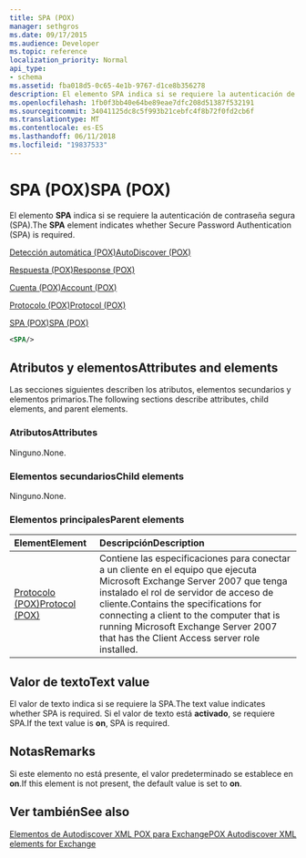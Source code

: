 ```yaml
---
title: SPA (POX)
manager: sethgros
ms.date: 09/17/2015
ms.audience: Developer
ms.topic: reference
localization_priority: Normal
api_type:
- schema
ms.assetid: fba018d5-0c65-4e1b-9767-d1ce8b356278
description: El elemento SPA indica si se requiere la autenticación de contraseña segura (SPA).
ms.openlocfilehash: 1fb0f3bb40e64be89eae7dfc208d51387f532191
ms.sourcegitcommit: 34041125dc8c5f993b21cebfc4f8b72f0fd2cb6f
ms.translationtype: MT
ms.contentlocale: es-ES
ms.lasthandoff: 06/11/2018
ms.locfileid: "19837533"
---
```

# <a name="spa-pox"></a><span data-ttu-id="0ce6b-103">SPA (POX)</span><span class="sxs-lookup"><span data-stu-id="0ce6b-103">SPA (POX)</span></span>

<span data-ttu-id="0ce6b-104">El elemento **SPA** indica si se requiere la autenticación de contraseña segura (SPA).</span><span class="sxs-lookup"><span data-stu-id="0ce6b-104">The **SPA** element indicates whether Secure Password Authentication (SPA) is required.</span></span> 
  
[<span data-ttu-id="0ce6b-105">Detección automática (POX)</span><span class="sxs-lookup"><span data-stu-id="0ce6b-105">AutoDiscover (POX)</span></span>](autodiscover-pox.md)
  
[<span data-ttu-id="0ce6b-106">Respuesta (POX)</span><span class="sxs-lookup"><span data-stu-id="0ce6b-106">Response (POX)</span></span>](response-pox.md)
  
[<span data-ttu-id="0ce6b-107">Cuenta (POX)</span><span class="sxs-lookup"><span data-stu-id="0ce6b-107">Account (POX)</span></span>](account-pox.md)
  
[<span data-ttu-id="0ce6b-108">Protocolo (POX)</span><span class="sxs-lookup"><span data-stu-id="0ce6b-108">Protocol (POX)</span></span>](protocol-pox.md)
  
[<span data-ttu-id="0ce6b-109">SPA (POX)</span><span class="sxs-lookup"><span data-stu-id="0ce6b-109">SPA (POX)</span></span>](spa-pox.md)
  
```xml
<SPA/>
```

## <a name="attributes-and-elements"></a><span data-ttu-id="0ce6b-110">Atributos y elementos</span><span class="sxs-lookup"><span data-stu-id="0ce6b-110">Attributes and elements</span></span>

<span data-ttu-id="0ce6b-111">Las secciones siguientes describen los atributos, elementos secundarios y elementos primarios.</span><span class="sxs-lookup"><span data-stu-id="0ce6b-111">The following sections describe attributes, child elements, and parent elements.</span></span>
  
### <a name="attributes"></a><span data-ttu-id="0ce6b-112">Atributos</span><span class="sxs-lookup"><span data-stu-id="0ce6b-112">Attributes</span></span>

<span data-ttu-id="0ce6b-113">Ninguno.</span><span class="sxs-lookup"><span data-stu-id="0ce6b-113">None.</span></span>
  
### <a name="child-elements"></a><span data-ttu-id="0ce6b-114">Elementos secundarios</span><span class="sxs-lookup"><span data-stu-id="0ce6b-114">Child elements</span></span>

<span data-ttu-id="0ce6b-115">Ninguno.</span><span class="sxs-lookup"><span data-stu-id="0ce6b-115">None.</span></span>
  
### <a name="parent-elements"></a><span data-ttu-id="0ce6b-116">Elementos principales</span><span class="sxs-lookup"><span data-stu-id="0ce6b-116">Parent elements</span></span>

|<span data-ttu-id="0ce6b-117">**Element**</span><span class="sxs-lookup"><span data-stu-id="0ce6b-117">**Element**</span></span>|<span data-ttu-id="0ce6b-118">**Descripción**</span><span class="sxs-lookup"><span data-stu-id="0ce6b-118">**Description**</span></span>|
|:-----|:-----|
|[<span data-ttu-id="0ce6b-119">Protocolo (POX)</span><span class="sxs-lookup"><span data-stu-id="0ce6b-119">Protocol (POX)</span></span>](protocol-pox.md) <br/> |<span data-ttu-id="0ce6b-120">Contiene las especificaciones para conectar a un cliente en el equipo que ejecuta Microsoft Exchange Server 2007 que tenga instalado el rol de servidor de acceso de cliente.</span><span class="sxs-lookup"><span data-stu-id="0ce6b-120">Contains the specifications for connecting a client to the computer that is running Microsoft Exchange Server 2007 that has the Client Access server role installed.</span></span>  <br/> |
   
## <a name="text-value"></a><span data-ttu-id="0ce6b-121">Valor de texto</span><span class="sxs-lookup"><span data-stu-id="0ce6b-121">Text value</span></span>

<span data-ttu-id="0ce6b-122">El valor de texto indica si se requiere la SPA.</span><span class="sxs-lookup"><span data-stu-id="0ce6b-122">The text value indicates whether SPA is required.</span></span> <span data-ttu-id="0ce6b-123">Si el valor de texto está **activado**, se requiere SPA.</span><span class="sxs-lookup"><span data-stu-id="0ce6b-123">If the text value is **on**, SPA is required.</span></span>
  
## <a name="remarks"></a><span data-ttu-id="0ce6b-124">Notas</span><span class="sxs-lookup"><span data-stu-id="0ce6b-124">Remarks</span></span>

<span data-ttu-id="0ce6b-125">Si este elemento no está presente, el valor predeterminado se establece en **on**.</span><span class="sxs-lookup"><span data-stu-id="0ce6b-125">If this element is not present, the default value is set to **on**.</span></span>
  
## <a name="see-also"></a><span data-ttu-id="0ce6b-126">Ver también</span><span class="sxs-lookup"><span data-stu-id="0ce6b-126">See also</span></span>



[<span data-ttu-id="0ce6b-127">Elementos de Autodiscover XML POX para Exchange</span><span class="sxs-lookup"><span data-stu-id="0ce6b-127">POX Autodiscover XML elements for Exchange</span></span>](pox-autodiscover-xml-elements-for-exchange.md)


